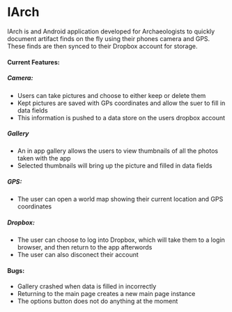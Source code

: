 IArch
=====

IArch is and Android application developed for Archaeologists to quickly document artifact finds
on the fly using their phones camera and GPS. These finds are then synced to their Dropbox account for storage.

#### Current Features:
##### Camera:
  - Users can take pictures and choose to either keep or delete them
  - Kept pictures are saved with GPs coordinates and allow the suer to fill in data fields
  - This information is pushed to a data store on the users dropbox account

##### Gallery
  - An in app gallery allows the users to view thumbnails of all the photos taken with the app
  - Selected thumbnails will bring up the picture and filled in data fields

##### GPS:
  - The user can open a world map showing their current location and GPS coordinates

##### Dropbox:
  - The user can choose to log into Dropbox, which will take them to a login browser, and then return to the app afterwords
  - The user can also disconect their account
  
#### Bugs:
- Gallery crashed when data is filled in incorrectly
- Returning to the main page creates a new main page instance
- The options button does not do anything at the moment
  
